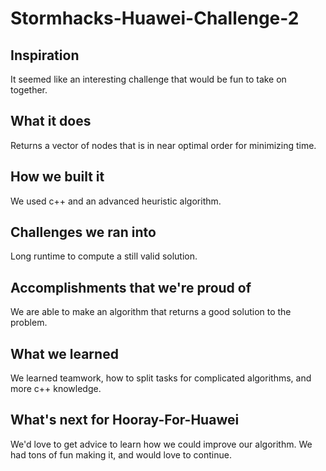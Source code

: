 # Stormhacks-Huawei-Challenge-2
## Inspiration
It seemed like an interesting challenge that would be fun to take on together.

## What it does
Returns a vector of nodes that is in near optimal order for minimizing time.

## How we built it
We used c++ and an advanced heuristic algorithm.

## Challenges we ran into
Long runtime to compute a still valid solution.

## Accomplishments that we're proud of
We are able to make an algorithm that returns a good solution to the problem.

## What we learned
We learned teamwork, how to split tasks for complicated algorithms, and more c++ knowledge.

## What's next for Hooray-For-Huawei
We'd love to get advice to learn how we could improve our algorithm. We had tons of fun making it, and would love to continue.
